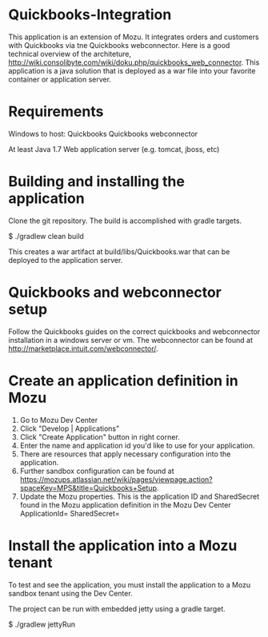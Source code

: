 Quickbooks-Integration
======================

This application is an extension of Mozu.  It integrates orders and customers with Quickbooks via tne Quickbooks webconnector.  Here is a good technical overview of the architeture, http://wiki.consolibyte.com/wiki/doku.php/quickbooks_web_connector.  This application is a java solution that is deployed as a war file into your favorite container or application server.

# Requirements
Windows to host:
Quickbooks
Quickbooks webconnector

At least Java 1.7
Web application server (e.g. tomcat, jboss, etc)

# Building and installing the application
Clone the git repository.
The build is accomplished with gradle targets.

$ ./gradlew clean build

This creates a war artifact at build/libs/Quickbooks.war that can be deployed to the application server.

# Quickbooks and webconnector setup
Follow the Quickbooks guides on the correct quickbooks and webconnector installation in a windows server or vm.
The webconnector can be found at http://marketplace.intuit.com/webconnector/.

# Create an application definition in Mozu
1. Go to Mozu Dev Center
2. Click "Develop | Applications"
3. Click "Create Application" button in right corner.
4. Enter the name and application id you'd like to use for your application.
5. There are resources that apply necessary configuration into the application.
6. Further sandbox configuration can be found at https://mozups.atlassian.net/wiki/pages/viewpage.action?spaceKey=MPS&title=Quickbooks+Setup.
7. Update the Mozu properties. This is the application ID and SharedSecret found in the Mozu application definition in the Mozu Dev Center ApplicationId= SharedSecret=

# Install the application into a Mozu tenant
To test and see the application, you must install the application to a Mozu sandbox tenant using the Dev Center.

The project can be run with embedded jetty using a gradle target.

$ ./gradlew jettyRun

